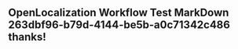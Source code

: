 <properties
ms.topic="hero-topic"
ms.test1="hero-topic"
ms.test2="test"/>

## OpenLocalization Workflow Test MarkDown 263dbf96-b79d-4144-be5b-a0c71342c486 thanks!
<!--HONumber=Mar16_HO3-->
